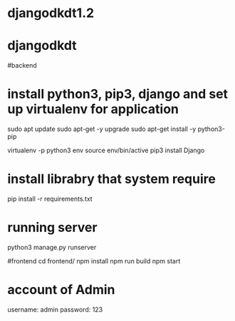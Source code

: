 # djangodkdt1.2
# djangodkdt

#backend
# install python3, pip3, django and set up virtualenv for application
sudo apt update
sudo apt-get -y upgrade
sudo apt-get install -y python3-pip

virtualenv -p python3 env
source env/bin/active
pip3 install Django

# install librabry that system require
pip install -r requirements.txt

# running server
python3 manage.py runserver


#frontend
cd frontend/
npm install
npm run build
npm start

# account of Admin
username: admin
password: 123